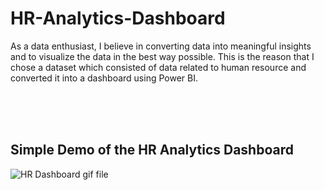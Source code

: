 # HR-Analytics-Dashboard
As a data enthusiast, I believe in converting data into meaningful insights and to visualize the data in the best way possible. This is the reason that I chose a dataset which consisted of data related to human resource and converted it into a dashboard using Power BI. 


<br>
<br>
<br>


## Simple Demo of the HR Analytics Dashboard 
![HR Dashboard gif file](https://user-images.githubusercontent.com/51916219/185811042-a034cbb6-a2c8-4e6e-9c14-bf16c748e193.gif)
